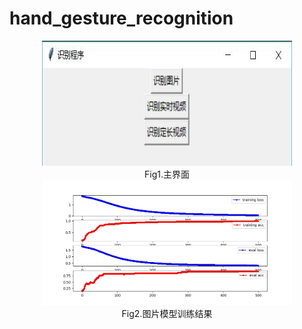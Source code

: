 # hand_gesture_recognition

<div align=center><img width="400" height="200" src="https://github.com/DQ0408/hand_gesture_recognition/blob/master/image/%E4%B8%BB%E7%A8%8B%E5%BA%8F.jpg"/></div>

<div align=center>Fig1.主界面</div>

<div align=center><img width="400" height="200" src="https://github.com/DQ0408/hand_gesture_recognition/blob/master/image/00499.jpg"/></div>

<div align=center>Fig2.图片模型训练结果</div>

